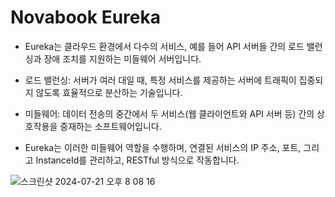 Novabook Eureka
===============

* Eureka는 클라우드 환경에서 다수의 서비스, 예를 들어 API 서버들 간의 로드 밸런싱과 장애 조치를 지원하는 미들웨어 서버입니다.

* 로드 밸런싱: 서버가 여러 대일 때, 특정 서비스를 제공하는 서버에 트래픽이 집중되지 않도록 효율적으로 분산하는 기술입니다.

* 미들웨어: 데이터 전송의 중간에서 두 서비스(웹 클라이언트와 API 서버 등) 간의 상호작용을 중재하는 소프트웨어입니다.
* Eureka는 이러한 미들웨어 역할을 수행하며, 연결된 서비스의 IP 주소, 포트, 그리고 InstanceId를 관리하고, RESTful 방식으로 작동합니다.













![스크린샷 2024-07-21 오후 8 08 16](https://github.com/user-attachments/assets/e15255e4-d134-4107-a0c9-f3409a0bb90b)
